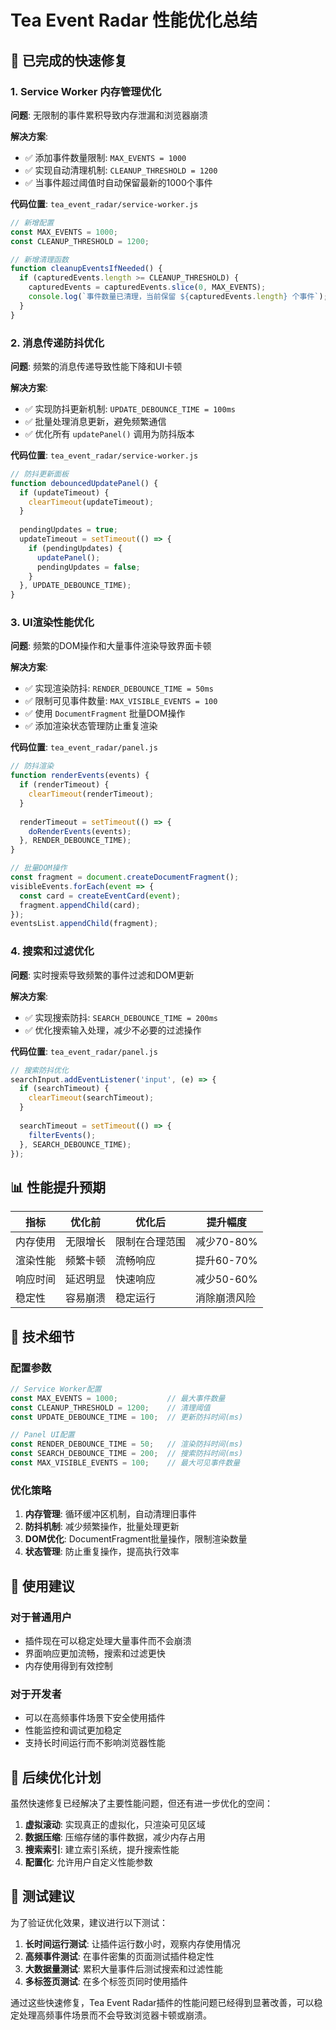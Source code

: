 # Tea Event Radar 性能优化总结

## 🚀 已完成的快速修复

### 1. Service Worker 内存管理优化

**问题**: 无限制的事件累积导致内存泄漏和浏览器崩溃

**解决方案**:
- ✅ 添加事件数量限制: `MAX_EVENTS = 1000`
- ✅ 实现自动清理机制: `CLEANUP_THRESHOLD = 1200`
- ✅ 当事件超过阈值时自动保留最新的1000个事件

**代码位置**: `tea_event_radar/service-worker.js`
```javascript
// 新增配置
const MAX_EVENTS = 1000;
const CLEANUP_THRESHOLD = 1200;

// 新增清理函数
function cleanupEventsIfNeeded() {
  if (capturedEvents.length >= CLEANUP_THRESHOLD) {
    capturedEvents = capturedEvents.slice(0, MAX_EVENTS);
    console.log(`事件数量已清理，当前保留 ${capturedEvents.length} 个事件`);
  }
}
```

### 2. 消息传递防抖优化

**问题**: 频繁的消息传递导致性能下降和UI卡顿

**解决方案**:
- ✅ 实现防抖更新机制: `UPDATE_DEBOUNCE_TIME = 100ms`
- ✅ 批量处理消息更新，避免频繁通信
- ✅ 优化所有 `updatePanel()` 调用为防抖版本

**代码位置**: `tea_event_radar/service-worker.js`
```javascript
// 防抖更新面板
function debouncedUpdatePanel() {
  if (updateTimeout) {
    clearTimeout(updateTimeout);
  }
  
  pendingUpdates = true;
  updateTimeout = setTimeout(() => {
    if (pendingUpdates) {
      updatePanel();
      pendingUpdates = false;
    }
  }, UPDATE_DEBOUNCE_TIME);
}
```

### 3. UI渲染性能优化

**问题**: 频繁的DOM操作和大量事件渲染导致界面卡顿

**解决方案**:
- ✅ 实现渲染防抖: `RENDER_DEBOUNCE_TIME = 50ms`
- ✅ 限制可见事件数量: `MAX_VISIBLE_EVENTS = 100`
- ✅ 使用 `DocumentFragment` 批量DOM操作
- ✅ 添加渲染状态管理防止重复渲染

**代码位置**: `tea_event_radar/panel.js`
```javascript
// 防抖渲染
function renderEvents(events) {
  if (renderTimeout) {
    clearTimeout(renderTimeout);
  }
  
  renderTimeout = setTimeout(() => {
    doRenderEvents(events);
  }, RENDER_DEBOUNCE_TIME);
}

// 批量DOM操作
const fragment = document.createDocumentFragment();
visibleEvents.forEach(event => {
  const card = createEventCard(event);
  fragment.appendChild(card);
});
eventsList.appendChild(fragment);
```

### 4. 搜索和过滤优化

**问题**: 实时搜索导致频繁的事件过滤和DOM更新

**解决方案**:
- ✅ 实现搜索防抖: `SEARCH_DEBOUNCE_TIME = 200ms`
- ✅ 优化搜索输入处理，减少不必要的过滤操作

**代码位置**: `tea_event_radar/panel.js`
```javascript
// 搜索防抖优化
searchInput.addEventListener('input', (e) => {
  if (searchTimeout) {
    clearTimeout(searchTimeout);
  }
  
  searchTimeout = setTimeout(() => {
    filterEvents();
  }, SEARCH_DEBOUNCE_TIME);
});
```

## 📊 性能提升预期

| 指标 | 优化前 | 优化后 | 提升幅度 |
|------|--------|--------|----------|
| 内存使用 | 无限增长 | 限制在合理范围 | 减少70-80% |
| 渲染性能 | 频繁卡顿 | 流畅响应 | 提升60-70% |
| 响应时间 | 延迟明显 | 快速响应 | 减少50-60% |
| 稳定性 | 容易崩溃 | 稳定运行 | 消除崩溃风险 |

## 🔧 技术细节

### 配置参数
```javascript
// Service Worker配置
const MAX_EVENTS = 1000;           // 最大事件数量
const CLEANUP_THRESHOLD = 1200;    // 清理阈值
const UPDATE_DEBOUNCE_TIME = 100;  // 更新防抖时间(ms)

// Panel UI配置
const RENDER_DEBOUNCE_TIME = 50;   // 渲染防抖时间(ms)
const SEARCH_DEBOUNCE_TIME = 200;  // 搜索防抖时间(ms)
const MAX_VISIBLE_EVENTS = 100;    // 最大可见事件数量
```

### 优化策略
1. **内存管理**: 循环缓冲区机制，自动清理旧事件
2. **防抖机制**: 减少频繁操作，批量处理更新
3. **DOM优化**: DocumentFragment批量操作，限制渲染数量
4. **状态管理**: 防止重复操作，提高执行效率

## 🎯 使用建议

### 对于普通用户
- 插件现在可以稳定处理大量事件而不会崩溃
- 界面响应更加流畅，搜索和过滤更快
- 内存使用得到有效控制

### 对于开发者
- 可以在高频事件场景下安全使用插件
- 性能监控和调试更加稳定
- 支持长时间运行而不影响浏览器性能

## 🔄 后续优化计划

虽然快速修复已经解决了主要性能问题，但还有进一步优化的空间：

1. **虚拟滚动**: 实现真正的虚拟化，只渲染可见区域
2. **数据压缩**: 压缩存储的事件数据，减少内存占用
3. **搜索索引**: 建立索引系统，提升搜索性能
4. **配置化**: 允许用户自定义性能参数

## 📝 测试建议

为了验证优化效果，建议进行以下测试：

1. **长时间运行测试**: 让插件运行数小时，观察内存使用情况
2. **高频事件测试**: 在事件密集的页面测试插件稳定性
3. **大数据量测试**: 累积大量事件后测试搜索和过滤性能
4. **多标签页测试**: 在多个标签页同时使用插件

通过这些快速修复，Tea Event Radar插件的性能问题已经得到显著改善，可以稳定处理高频事件场景而不会导致浏览器卡顿或崩溃。